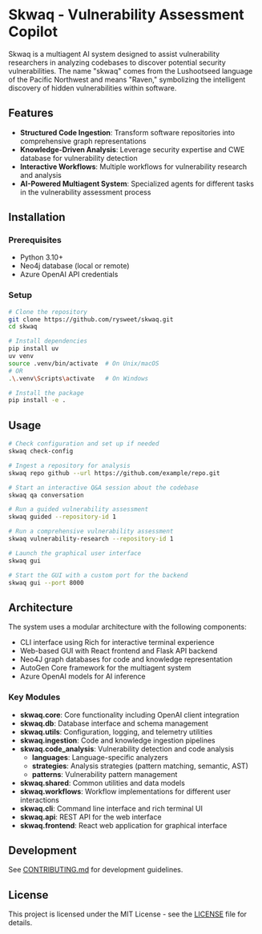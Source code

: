 # Skwaq - Vulnerability Assessment Copilot

Skwaq is a multiagent AI system designed to assist vulnerability researchers in analyzing codebases to discover potential security vulnerabilities. The name "skwaq" comes from the Lushootseed language of the Pacific Northwest and means "Raven," symbolizing the intelligent discovery of hidden vulnerabilities within software.

## Features

- **Structured Code Ingestion**: Transform software repositories into comprehensive graph representations
- **Knowledge-Driven Analysis**: Leverage security expertise and CWE database for vulnerability detection
- **Interactive Workflows**: Multiple workflows for vulnerability research and analysis
- **AI-Powered Multiagent System**: Specialized agents for different tasks in the vulnerability assessment process

## Installation

### Prerequisites

- Python 3.10+
- Neo4j database (local or remote)
- Azure OpenAI API credentials

### Setup

```bash
# Clone the repository
git clone https://github.com/rysweet/skwaq.git
cd skwaq

# Install dependencies
pip install uv
uv venv
source .venv/bin/activate  # On Unix/macOS
# OR
.\.venv\Scripts\activate   # On Windows

# Install the package
pip install -e .
```

## Usage

```bash
# Check configuration and set up if needed
skwaq check-config

# Ingest a repository for analysis
skwaq repo github --url https://github.com/example/repo.git

# Start an interactive Q&A session about the codebase
skwaq qa conversation

# Run a guided vulnerability assessment
skwaq guided --repository-id 1

# Run a comprehensive vulnerability assessment
skwaq vulnerability-research --repository-id 1

# Launch the graphical user interface
skwaq gui

# Start the GUI with a custom port for the backend
skwaq gui --port 8000
```

## Architecture

The system uses a modular architecture with the following components:

- CLI interface using Rich for interactive terminal experience
- Web-based GUI with React frontend and Flask API backend
- Neo4J graph databases for code and knowledge representation
- AutoGen Core framework for the multiagent system
- Azure OpenAI models for AI inference

### Key Modules

- **skwaq.core**: Core functionality including OpenAI client integration
- **skwaq.db**: Database interface and schema management
- **skwaq.utils**: Configuration, logging, and telemetry utilities
- **skwaq.ingestion**: Code and knowledge ingestion pipelines
- **skwaq.code_analysis**: Vulnerability detection and code analysis
  - **languages**: Language-specific analyzers
  - **strategies**: Analysis strategies (pattern matching, semantic, AST)
  - **patterns**: Vulnerability pattern management
- **skwaq.shared**: Common utilities and data models
- **skwaq.workflows**: Workflow implementations for different user interactions
- **skwaq.cli**: Command line interface and rich terminal UI
- **skwaq.api**: REST API for the web interface
- **skwaq.frontend**: React web application for graphical interface

## Development

See [CONTRIBUTING.md](CONTRIBUTING.md) for development guidelines.

## License

This project is licensed under the MIT License - see the [LICENSE](LICENSE) file for details.
